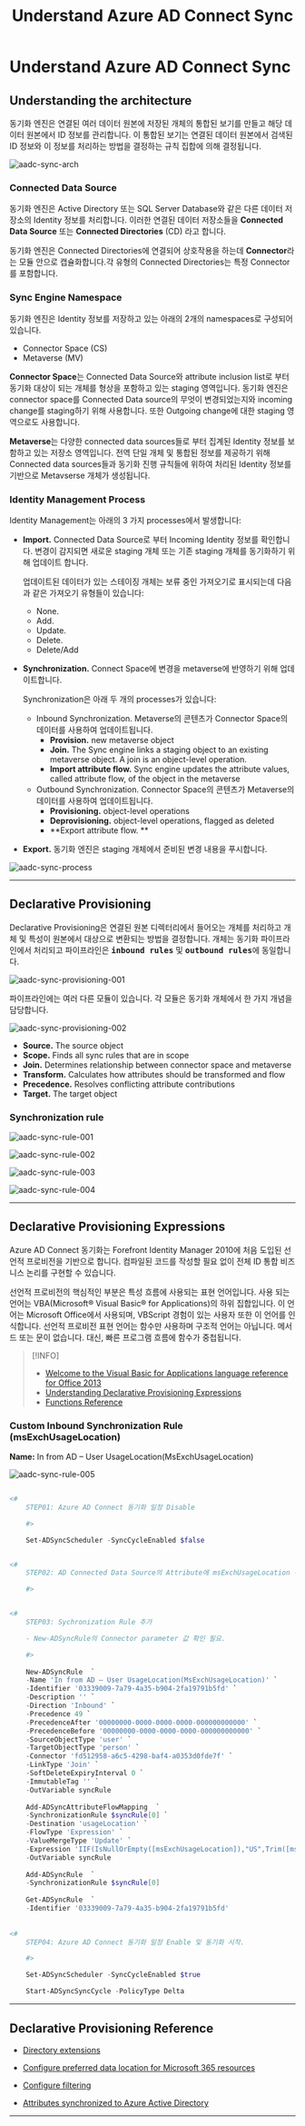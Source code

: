 ﻿---
title: Understand Azure AD Connect Sync
filename: Microsoft365\Hybrid\Understand-Azure-AD-Connect-Sync.md
ms.date: 2022.04.12
---


# Understand Azure AD Connect Sync


## Understanding the architecture

동기화 엔진은 연결된 여러 데이터 원본에 저장된 개체의 통합된 보기를 만들고 해당 데이터 원본에서 ID 정보를 관리합니다. 이 통합된 보기는 연결된 데이터 원본에서 검색된 ID 정보와 이 정보를 처리하는 방법을 결정하는 규칙 집합에 의해 결정됩니다.

![aadc-sync-arch](https://github.com/kj-park/Tech/blob/main/Microsoft365/Hybrid/.media/aadc-sync-arch.png?raw=true)

### Connected Data Source

동기화 엔진은 Active Directory 또는 SQL Server Database와 같은 다른 데이터 저장소의 Identity 정보를 처리합니다. 이러한 연결된 데이터 저장소들을 **Connected Data Source** 또는 **Connected Directories** (CD) 라고 합니다.

동기화 엔진은 Connected Directories에 연결되어 상호작용을 하는데 **Connector**라는 모듈 안으로 캡슐화합니다.각 유형의 Connected Directories는 특정 Connector를 포함합니다.

### Sync Engine Namespace

동기화 엔진은 Identity 정보를 저장하고 있는 아래의 2개의 namespaces로 구성되어 있습니다.

- Connector Space (CS)
- Metaverse (MV)


**Connector Space**는 Connected Data Source와 attribute inclusion list로 부터 동기화 대상이 되는 개체를 형상을 포함하고 있는 staging 영역입니다.
동기화 엔진은 connector space를 Connected Data source의 무엇이 변경되었는지와 incoming change를 staging하기 위해 사용합니다. 또한 Outgoing change에 대한 staging 영역으로도 사용합니다.

**Metaverse**는 다양한 connected data sources들로 부터 집계된 Identity 정보를 보함하고 있는 저장소 영역입니다.
전역 단일 개체 및 통합된 정보를 제공하기 위해 Connected data sources들과 동기화 진행 규칙들에 위하여 처리된 Identity 정보를 기반으로 Metavserse 개체가 생성됩니다.

### Identity Management Process

Identity Management는 아래의 3 가지 processes에서 발생합니다:

- **Import.** Connected Data Source로 부터 Incoming Identity 정보를 확인합니다. 변경이 감지되면 새로운 staging 개체 또는 기존 staging 개체를 동기화하기 위해 업데이트 합니다.

    업데이트된 데이터가 있는 스테이징 개체는 보류 중인 가져오기로 표시되는데 다음과 같은 가져오기 유형들이 있습니다:

    - None.
    - Add.
    - Update.
    - Delete.
    - Delete/Add

- **Synchronization.** Connect Space에 변경을 metaverse에 반영하기 위해 업데이트합니다.

    Synchronization은 아래 두 개의 processes가 있습니다:

    - Inbound Synchronization. Metaverse의 콘텐츠가 Connector Space의 데이터를 사용하여 업데이트됩니다.
        - **Provision.** new metaverse object
        - **Join.** The Sync engine links a staging object to an existing metaverse object. A join is an object-level operation.
        - **Import attribute flow.** Sync engine updates the attribute values, called attribute flow, of the object in the metaverse
    - Outbound Synchronization. Connector Space의 콘텐츠가 Metaverse의 데이터를 사용하여 업데이트됩니다.
        - **Provisioning.** object-level operations
        - **Deprovisioning.** object-level operations, flagged as deleted
        - **Export attribute flow.
**

- **Export.** 동기화 엔진은 staging 개체에서 준비된 변경 내용을 푸시합니다.

![aadc-sync-process](https://github.com/kj-park/Tech/blob/main/Microsoft365/Hybrid/.media/aadc-sync-process.png?raw=true)

---

## Declarative Provisioning

Declarative Provisioning은 연결된 원본 디렉터리에서 들어오는 개체를 처리하고 개체 및 특성이 원본에서 대상으로 변환되는 방법을 결정합니다. 개체는 동기화 파이프라인에서 처리되고 파이프라인은 <kbd>**inbound rules**</kbd> 및 <kbd>**outbound rules**</kbd>에 동일합니다.

![aadc-sync-provisioning-001](https://github.com/kj-park/Tech/blob/main/Microsoft365/Hybrid/.media/aadc-sync-provisioning-001.png?raw=true)

파이프라인에는 여러 다른 모듈이 있습니다. 각 모듈은 동기화 개체에서 한 가지 개념을 담당합니다.

![aadc-sync-provisioning-002](https://github.com/kj-park/Tech/blob/main/Microsoft365/Hybrid/.media/aadc-sync-provisioning-002.png?raw=true)

- **Source.** The source object
- **Scope.** Finds all sync rules that are in scope
- **Join.** Determines relationship between connector space and metaverse
- **Transform.** Calculates how attributes should be transformed and flow
- **Precedence.** Resolves conflicting attribute contributions
- **Target.** The target object

### Synchronization rule


![aadc-sync-rule-001](https://github.com/kj-park/Tech/blob/main/Microsoft365/Hybrid/.media/aadc-sync-rule-001.png?raw=true)

![aadc-sync-rule-002](https://github.com/kj-park/Tech/blob/main/Microsoft365/Hybrid/.media/aadc-sync-rule-002.png?raw=true)

![aadc-sync-rule-003](https://github.com/kj-park/Tech/blob/main/Microsoft365/Hybrid/.media/aadc-sync-rule-003.png?raw=true)

![aadc-sync-rule-004](https://github.com/kj-park/Tech/blob/main/Microsoft365/Hybrid/.media/aadc-sync-rule-004.png?raw=true)

---

## Declarative Provisioning Expressions

Azure AD Connect 동기화는 Forefront Identity Manager 2010에 처음 도입된 선언적 프로비전을 기반으로 합니다. 컴파일된 코드를 작성할 필요 없이 전체 ID 통합 비즈니스 논리를 구현할 수 있습니다.

선언적 프로비전의 핵심적인 부분은 특성 흐름에 사용되는 표현 언어입니다. 사용 되는 언어는 VBA(Microsoft® Visual Basic® for Applications)의 하위 집합입니다. 이 언어는 Microsoft Office에서 사용되며, VBScript 경험이 있는 사용자 또한 이 언어를 인식합니다. 선언적 프로비전 표현 언어는 함수만 사용하며 구조적 언어는 아닙니다. 메서드 또는 문이 없습니다. 대신, 빠른 프로그램 흐름에 함수가 중첩됩니다.

> [!INFO]  
> - [Welcome to the Visual Basic for Applications language reference for Office 2013](https://docs.microsoft.com/en-us/office/vba/api/overview/language-reference)  
> - [Understanding Declarative Provisioning Expressions](https://docs.microsoft.com/en-us/azure/active-directory/hybrid/concept-azure-ad-connect-sync-declarative-provisioning-expressions)
> - [Functions Reference](https://docs.microsoft.com/en-us/azure/active-directory/hybrid/reference-connect-sync-functions-reference)

### Custom Inbound Synchronization Rule (msExchUsageLocation)

**Name:** In from AD – User UsageLocation(MsExchUsageLocation) 

![aadc-sync-rule-005](https://github.com/kj-park/Tech/blob/main/Microsoft365/Hybrid/.media/aadc-sync-rule-005.png?raw=true)


```powershell

<# 
    STEP01: Azure AD Connect 동기화 일정 Disable

    #>

    Set-ADSyncScheduler -SyncCycleEnabled $false


<#
    STEP02: AD Connected Data Source의 Attribute에 msExchUsageLocation 속성 체크 확인

    #>


<#
    STEP03: Sychronization Rule 추가

    - New-ADSyncRule의 Connector parameter 값 확인 필요.

    #>
    
    New-ADSyncRule  `
    -Name 'In from AD – User UsageLocation(MsExchUsageLocation)' `
    -Identifier '03339009-7a79-4a35-b904-2fa19791b5fd' `
    -Description '' `
    -Direction 'Inbound' `
    -Precedence 49 `
    -PrecedenceAfter '00000000-0000-0000-0000-000000000000' `
    -PrecedenceBefore '00000000-0000-0000-0000-000000000000' `
    -SourceObjectType 'user' `
    -TargetObjectType 'person' `
    -Connector 'fd512958-a6c5-4298-baf4-a0353d0fde7f' `
    -LinkType 'Join' `
    -SoftDeleteExpiryInterval 0 `
    -ImmutableTag '' `
    -OutVariable syncRule
    
    Add-ADSyncAttributeFlowMapping  `
    -SynchronizationRule $syncRule[0] `
    -Destination 'usageLocation' `
    -FlowType 'Expression' `
    -ValueMergeType 'Update' `
    -Expression 'IIF(IsNullOrEmpty([msExchUsageLocation]),"US",Trim([msExchUsageLocation]))' `
    -OutVariable syncRule
    
    Add-ADSyncRule  `
    -SynchronizationRule $syncRule[0]
    
    Get-ADSyncRule  `
    -Identifier '03339009-7a79-4a35-b904-2fa19791b5fd'
    
    
<#
    STEP04: Azure AD Connect 동기화 일정 Enable 및 동기화 시작.

    #>

    Set-ADSyncScheduler -SyncCycleEnabled $true

    Start-ADSyncSyncCycle -PolicyType Delta

```

---

## Declarative Provisioning Reference

- [Directory extensions](https://docs.microsoft.com/en-us/azure/active-directory/hybrid/how-to-connect-sync-feature-directory-extensions)

- [Configure preferred data location for Microsoft 365 resources](https://docs.microsoft.com/en-us/azure/active-directory/hybrid/how-to-connect-sync-feature-preferreddatalocation)

- [Configure filtering](https://docs.microsoft.com/en-us/azure/active-directory/hybrid/how-to-connect-sync-configure-filtering)

- [Attributes synchronized to Azure Active Directory](https://docs.microsoft.com/en-us/azure/active-directory/hybrid/reference-connect-sync-attributes-synchronized)

---
